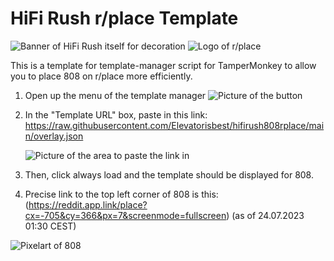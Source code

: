 # HiFi Rush r/place Template
![Banner of HiFi Rush itself for decoration](https://cdn.cloudflare.steamstatic.com/steam/apps/1817230/library_hero.jpg?t=1689270310)
![Logo of r/place](https://styles.redditmedia.com/t5_2sxhs/styles/communityIcon_5ejpm2gtctq81.png?width=256&s=66292afe20bb85730f4192931b01da86e75acfaa)

This is a template for template-manager script for TamperMonkey to allow you to place 808 on r/place more efficiently.

1. Open up the menu of the template manager ![Picture of the button](https://i.imgur.com/i6K9VVi.png)

2. In the "Template URL" box, paste in this link: https://raw.githubusercontent.com/Elevatorisbest/hifirush808rplace/main/overlay.json

   ![Picture of the area to paste the link in](https://i.imgur.com/GdLRJb5.png)

4. Then, click always load and the template should be displayed for 808.

5. Precise link to the top left corner of 808 is this: (https://reddit.app.link/place?cx=-705&cy=366&px=7&screenmode=fullscreen) (as of 24.07.2023 01:30 CEST)

![Pixelart of 808](https://i.imgur.com/m7a44wx.png)
